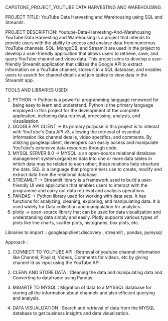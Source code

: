 CAPSTONE_PROJECT_YOUTUBE DATA HARVESTING AND WAREHOUSING.

PROJECT TITLE:
           YouTube Data Harvesting and Warehousing using SQL and Streamlit.
           
PROJECT DESCRIPTION:
Youtube-Data-Harvesting-And-Warehousing YouTube Data Harvesting and Warehousing is a project that intends to provide users with the ability to access and analyse data from numerous YouTube channels. SQL, MongoDB, and Streamlit are used in the project to develop a user-friendly application that allows users to retrieve, save, and query YouTube channel and video data.
This project aims to develop a user-friendly Streamlit application that utilizes the Google API to extract information on a YouTube channel, stores it in a SQL database, and enables users to search for channel details and join tables to view data in the Streamlit app.

TOOLS AND LIBRARIES USED:
 1. PYTHON -> Python is a powerful programming language renowned for being easy to learn and understand. Python is the primary language employed in this project for the development of the complete application, including data retrieval, processing, analysis, and visualisation.
 2. GOOGLE API CLIENT -> Its primary purpose in this project is to interact with YouTube's Data API v3, allowing the retrieval of essential information like channel details, video specifics, and comments. By utilizing googleapiclient, developers can easily access and manipulate YouTube's extensive data resources through code.
 3. MYSQL SERVER 8.0 -> MYSQL is an open-source relational database management system.organizes data into one or more data tables in which data may be related to each other; these relations help structure the data. SQL is a language that programmers use to create, modify and extract data from the relational database
 4. STREAMLIT -> Streamlit library is a framework used to build a user-friendly UI web application that enables users to interact with the programme and carry out data retrieval and analysis operations.
 5. PANDAS -> Python library used for working with data sets. It has functions for analyzing, cleaning, exploring, and manipulating data. It is used widely for Data collection and manipulation for analytics.
 6. plotly -> open-source library that can be used for data visualization and understanding data simply and easily. Plotly supports various types of plots like line charts, scatter plots, histograms, box plots, etc.

Libraries to import :: googleapiclient.discovery , streamlit , pandas, pymysql

Approach :
1. CONNECT TO YOUTUBE API : Retrieval of youtube channel information like Channel, Playlist, Videos, Comments for videos, etc by giving channel Id as input using the YouTube API.

2. CLEAN AND STORE DATA : Cleaning the data and manipulating data and Converting to dataframe using Pandas.

3. MIGARTE TO MYSQL : Migration of data to a MYSSQL database for storing all the information about channels and also efficient querying and analysis.

4. DATA VISUALIZATION : Search and retrieval of data from the MYSQL database to get business insights and data visualization.
